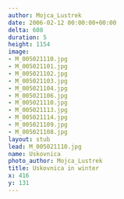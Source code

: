 ```yaml
---
author: Mojca_Lustrek
date: 2006-02-12 00:00:00+00:00
delta: 608
duration: 5
height: 1154
image:
- M_005021110.jpg
- M_005021101.jpg
- M_005021102.jpg
- M_005021103.jpg
- M_005021104.jpg
- M_005021106.jpg
- M_005021110.jpg
- M_005021113.jpg
- M_005021114.jpg
- M_005021109.jpg
- M_005021108.jpg
layout: stub
lead: M_005021110.jpg
name: Uskovnica
photo_author: Mojca_Lustrek
title: Uskovnica in winter
x: 416
y: 131
---
```

